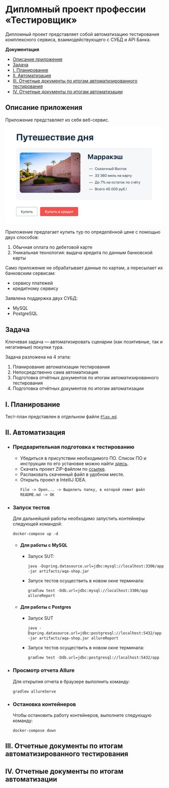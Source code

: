 # Дипломный проект профессии «Тестировщик»

Дипломный проект представляет собой автоматизацию тестирования комплексного сервиса, взаимодействующего с СУБД и API Банка.

**Документация**
  * [Описание приложения](#описание-приложения)
  * [Задача](#задача)
  * [I. Планирование](#i-планирование)
  * [II. Автоматизация](#ii-автоматизация)
  * [III. Отчетные документы по итогам автоматизированного тестирования](#iii-отчетные-документы-по-итогам-автоматизированного-тестирования)
  * [IV. Отчетные документы по итогам автоматизации](#iv-отчетные-документы-по-итогам-автоматизации)

## Описание приложения

Приложение представляет из себя веб-сервис.

![](documentation/pic/service.png)

Приложение предлагает купить тур по определённой цене с помощью двух способов:
1. Обычная оплата по дебетовой карте
1. Уникальная технология: выдача кредита по данным банковской карты

Само приложение не обрабатывает данные по картам, а пересылает их банковским сервисам:
* сервису платежей
* кредитному сервису

Заявлена поддержка двух СУБД:
* MySQL
* PostgreSQL

## Задача

Ключевая задача — автоматизировать сценарии (как позитивные, так и негативные) покупки тура.

Задача разложена на 4 этапа:
1. Планирование автоматизации тестирования
1. Непосредственно сама автоматизация
1. Подготовка отчётных документов по итогам автоматизированного тестирования
1. Подготовка отчётных документов по итогам автоматизации

## I. Планирование

Тест-план представлен в отдельном файле [`Plan.md`](documentation/Plan.md).

## II. Автоматизация

* ### Предварительная подготовка к тестированию

   * Убедиться в присутствии необходимого ПО. Список ПО и инструкции по его установке можно найти [здесь](documentation/Preparation.md).
   * Скачать проект ZIP-файлом по [ссылке](https://github.com/ks1109b/DiplomaProject/archive/refs/heads/main.zip).
   * Распаковать скаченный файл в удобном месте.
   * Открыть проект в IntelliJ IDEA.
      ```
      File -> Open... -> Выделить папку, в которой лежит файл README.md -> OK
      ```
      
* ### Запуск тестов

   Для дальнейшей работы необходимо запустить контейнеры следующей командой:
   ```  
   docker-compose up -d
   ```
   * #### Для работы с MySQL

       * Запуск SUT:
         ```
         java -Dspring.datasource.url=jdbc:mysql://localhost:3306/app -jar artifacts/aqa-shop.jar
         ```
       * Запуск тестов осуществить в новом окне терминала:
         ```
         gradlew test -Ddb.url=jdbc:mysql://localhost:3306/app allureReport
         ```

   * #### Для работы с Postgres

      * Запуск SUT
        ```
        java -Dspring.datasource.url=jdbc:postgresql://localhost:5432/app -jar artifacts/aqa-shop.jar allureReport
        ```
      * Запуск тестов осуществить в новом окне терминала:
        ```
        gradlew test -Ddb.url=jdbc:postgresql://localhost:5432/app
        ```

* ### Просмотр отчета Allure

   Для открытия отчета в браузере выполнить команду:
   ```  
   gradlew allureServe
   ```
   
* ### Остановка контейнеров

   Чтобы остановить работу контейнеров, выполните следующую команду:
   ```  
   docker-compose down
   ```

## III. Отчетные документы по итогам автоматизированного тестирования

## IV. Отчетные документы по итогам автоматизации
